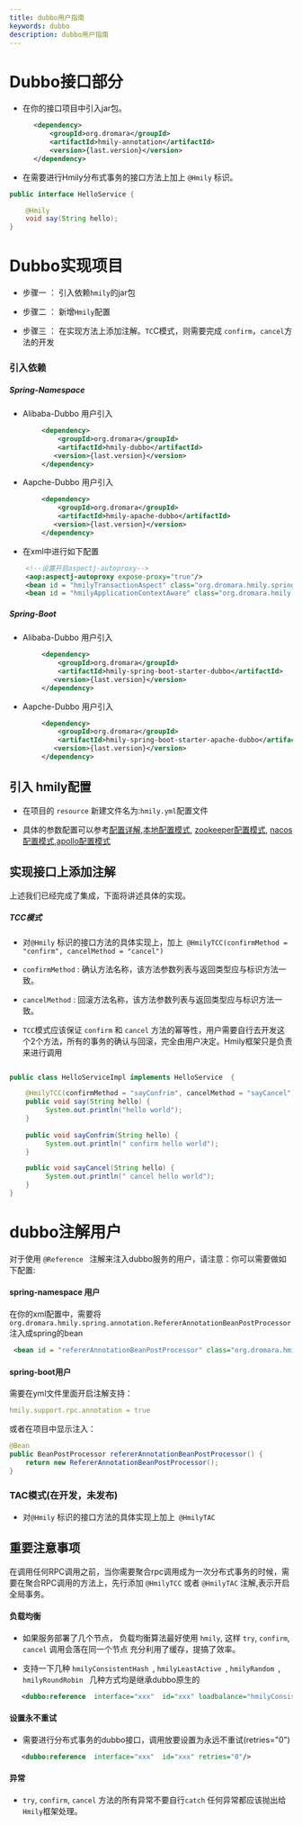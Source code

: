 ```yaml
---
title: dubbo用户指南
keywords: dubbo
description: dubbo用户指南
---
```


# Dubbo接口部分

*  在你的接口项目中引入jar包。

```xml
      <dependency>
          <groupId>org.dromara</groupId>
          <artifactId>hmily-annotation</artifactId>
          <version>{last.version}</version>
      </dependency>
```

* 在需要进行Hmily分布式事务的接口方法上加上 `@Hmily` 标识。
```java
public interface HelloService {

    @Hmily
    void say(String hello);
}
```

# Dubbo实现项目
 
  * 步骤一 ： 引入依赖`hmily`的jar包
  
  * 步骤二 ： 新增`Hmily`配置
  
  * 步骤三 ： 在实现方法上添加注解。`TC`C模式，则需要完成 `confirm`，`cancel`方法的开发

### 引入依赖

##### Spring-Namespace

* Alibaba-Dubbo 用户引入

```xml
        <dependency>
            <groupId>org.dromara</groupId>
            <artifactId>hmily-dubbo</artifactId>
           <version>{last.version}</version>
        </dependency>
```

* Aapche-Dubbo 用户引入

```xml
        <dependency>
            <groupId>org.dromara</groupId>
            <artifactId>hmily-apache-dubbo</artifactId>
           <version>{last.version}</version>
        </dependency>
```

* 在xml中进行如下配置

```xml
    <!--设置开启aspectj-autoproxy-->
    <aop:aspectj-autoproxy expose-proxy="true"/>
    <bean id = "hmilyTransactionAspect" class="org.dromara.hmily.spring.aop.SpringHmilyTransactionAspect"/>
    <bean id = "hmilyApplicationContextAware" class="org.dromara.hmily.spring.HmilyApplicationContextAware"/>

```

##### Spring-Boot

* Alibaba-Dubbo 用户引入

```xml
        <dependency>
            <groupId>org.dromara</groupId>
            <artifactId>hmily-spring-boot-starter-dubbo</artifactId>
           <version>{last.version}</version>
        </dependency>
```

* Aapche-Dubbo 用户引入

```xml
        <dependency>
            <groupId>org.dromara</groupId>
            <artifactId>hmily-spring-boot-starter-apache-dubbo</artifactId>
           <version>{last.version}</version>
        </dependency>
```

## 引入 hmily配置

  * 在项目的 `resource` 新建文件名为:`hmily.yml`配置文件
  
  * 具体的参数配置可以参考[配置详解](config.md),[本地配置模式](config-local.md), [zookeeper配置模式](config-zookeeper.md), [nacos配置模式](config-nacos.md),[apollo配置模式](config-apollo.md)
  
  
## 实现接口上添加注解

上述我们已经完成了集成，下面将讲述具体的实现。

##### TCC模式

 * 对`@Hmily` 标识的接口方法的具体实现上，加上` @HmilyTCC(confirmMethod = "confirm", cancelMethod = "cancel")`

 * `confirmMethod` : 确认方法名称，该方法参数列表与返回类型应与标识方法一致。

 * `cancelMethod` :  回滚方法名称，该方法参数列表与返回类型应与标识方法一致。
 
 * `TCC`模式应该保证 `confirm` 和 `cancel` 方法的幂等性，用户需要自行去开发这个2个方法，所有的事务的确认与回滚，完全由用户决定。Hmily框架只是负责来进行调用

```java

public class HelloServiceImpl implements HelloService  {

    @HmilyTCC(confirmMethod = "sayConfrim", cancelMethod = "sayCancel")
    public void say(String hello) {
         System.out.println("hello world");
    }
    
    public void sayConfrim(String hello) {
         System.out.println(" confirm hello world");
    }

    public void sayCancel(String hello) {
         System.out.println(" cancel hello world");
    }
}
``` 

# dubbo注解用户 

 对于使用 `@Reference ` 注解来注入dubbo服务的用户，请注意：你可以需要做如下配置:
   
#### spring-namespace 用户

在你的xml配置中，需要将 `org.dromara.hmily.spring.annotation.RefererAnnotationBeanPostProcessor` 注入成spring的bean
```xml
 <bean id = "refererAnnotationBeanPostProcessor" class="org.dromara.hmily.spring.annotation.RefererAnnotationBeanPostProcessor"/>
```   

#### spring-boot用户

需要在yml文件里面开启注解支持：
```yml
hmily.support.rpc.annotation = true 
```      

或者在项目中显示注入：

```java
@Bean
public BeanPostProcessor refererAnnotationBeanPostProcessor() {
    return new RefererAnnotationBeanPostProcessor();
}
```

### TAC模式(在开发，未发布)

  *  对`@Hmily` 标识的接口方法的具体实现上加上` @HmilyTAC`
  
## 重要注意事项

  在调用任何RPC调用之前，当你需要聚合rpc调用成为一次分布式事务的时候，需要在聚合RPC调用的方法上，先行添加 `@HmilyTCC` 或者 `@HmilyTAC` 注解,表示开启全局事务。

#### 负载均衡

  * 如果服务部署了几个节点， 负载均衡算法最好使用 `hmily`, 这样 `try`, `confirm`, `cancel` 调用会落在同一个节点
    充分利用了缓存，提搞了效率。
    
  * 支持一下几种 `hmilyConsistentHash `, `hmilyLeastActive `,  `hmilyRandom `, `hmilyRoundRobin ` 几种方式均是继承dubbo原生的
    
```xml
   <dubbo:reference  interface="xxx"  id="xxx" loadbalance="hmilyConsistentHash"/>           
```      
    
#### 设置永不重试
    
  * 需要进行分布式事务的dubbo接口，调用放要设置为永远不重试(retries="0")

```xml
   <dubbo:reference  interface="xxx"  id="xxx" retries="0"/>           
```  

#### 异常
  
  * `try`, `confirm`, `cancel` 方法的所有异常不要自行`catch` 任何异常都应该抛出给 `Hmily`框架处理。